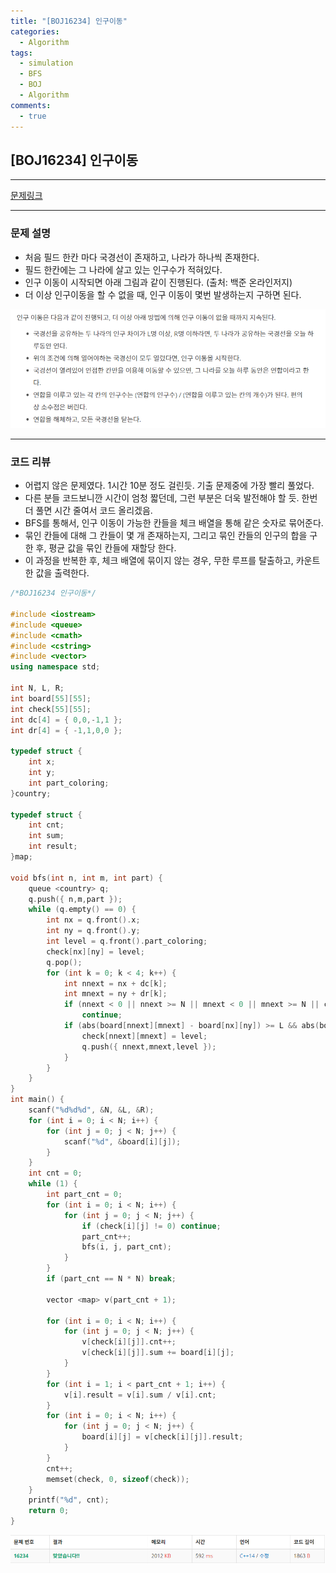 ```yaml
---
title: "[BOJ16234] 인구이동"
categories:
  - Algorithm
tags:
  - simulation
  - BFS
  - BOJ
  - Algorithm
comments:
  - true
---
```


## [BOJ16234] 인구이동

---

[문제링크](https://www.acmicpc.net/problem/16234)

---

### 문제 설명

* 처음 필드 한칸 마다 국경선이 존재하고, 나라가 하나씩 존재한다.
* 필드 한칸에는 그 나라에 살고 있는 인구수가 적혀있다.
* 인구 이동이 시작되면 아래 그림과 같이 진행된다. (출처: 백준 온라인저지)
* 더 이상 인구이동을 할 수 없을 때, 인구 이동이 몇번 발생하는지 구하면 된다.

![](/assets/img/Algorithm/BOJ16234-1.png)

---

### 코드 리뷰
* 어렵지 않은 문제였다. 1시간 10분 정도 걸린듯. 기출 문제중에 가장 빨리 풀었다.
* 다른 분들 코드보니깐 시간이 엄청 짧던데, 그런 부분은 더욱 발전해야 할 듯. 한번 더 풀면 시간 줄여서 코드 올리겠음.
* BFS를 통해서, 인구 이동이 가능한 칸들을 체크 배열을 통해 같은 숫자로 묶어준다.
* 묶인 칸들에 대해 그 칸들이 몇 개 존재하는지, 그리고 묶인 칸들의 인구의 합을 구한 후, 평균 값을 묶인 칸들에 재할당 한다.
* 이 과정을 반복한 후, 체크 배열에 묶이지 않는 경우, 무한 루프를 탈출하고, 카운트한 값을 출력한다.

```cpp
/*BOJ16234 인구이동*/

#include <iostream>
#include <queue>
#include <cmath>
#include <cstring>
#include <vector>
using namespace std;

int N, L, R;
int board[55][55];
int check[55][55];
int dc[4] = { 0,0,-1,1 };
int dr[4] = { -1,1,0,0 };

typedef struct {
	int x;
	int y;
	int part_coloring;
}country;

typedef struct {
	int cnt;
	int sum;
	int result;
}map;

void bfs(int n, int m, int part) {
	queue <country> q;
	q.push({ n,m,part });
	while (q.empty() == 0) {
		int nx = q.front().x;
		int ny = q.front().y;
		int level = q.front().part_coloring;
		check[nx][ny] = level;
		q.pop();
		for (int k = 0; k < 4; k++) {
			int nnext = nx + dc[k];
			int mnext = ny + dr[k];
			if (nnext < 0 || nnext >= N || mnext < 0 || mnext >= N || check[nnext][mnext] == check[nx][ny])
				continue;
			if (abs(board[nnext][mnext] - board[nx][ny]) >= L && abs(board[nnext][mnext] - board[nx][ny]) <= R) {
				check[nnext][mnext] = level;
				q.push({ nnext,mnext,level });
			}
		}
	}
}
int main() {
	scanf("%d%d%d", &N, &L, &R);
	for (int i = 0; i < N; i++) {
		for (int j = 0; j < N; j++) {
			scanf("%d", &board[i][j]);
		}
	}
	int cnt = 0;
	while (1) {
		int part_cnt = 0;
		for (int i = 0; i < N; i++) {
			for (int j = 0; j < N; j++) {
				if (check[i][j] != 0) continue;
				part_cnt++;
				bfs(i, j, part_cnt);
			}
		}
		if (part_cnt == N * N) break;

		vector <map> v(part_cnt + 1);

		for (int i = 0; i < N; i++) {
			for (int j = 0; j < N; j++) {
				v[check[i][j]].cnt++;
				v[check[i][j]].sum += board[i][j];
			}
		}
		for (int i = 1; i < part_cnt + 1; i++) {
			v[i].result = v[i].sum / v[i].cnt;
		}
		for (int i = 0; i < N; i++) {
			for (int j = 0; j < N; j++) {
				board[i][j] = v[check[i][j]].result;
			}
		}
		cnt++;
		memset(check, 0, sizeof(check));
	}
	printf("%d", cnt);
	return 0;
}

```

![](/assets/img/Algorithm/BOJ16234-2.png)
